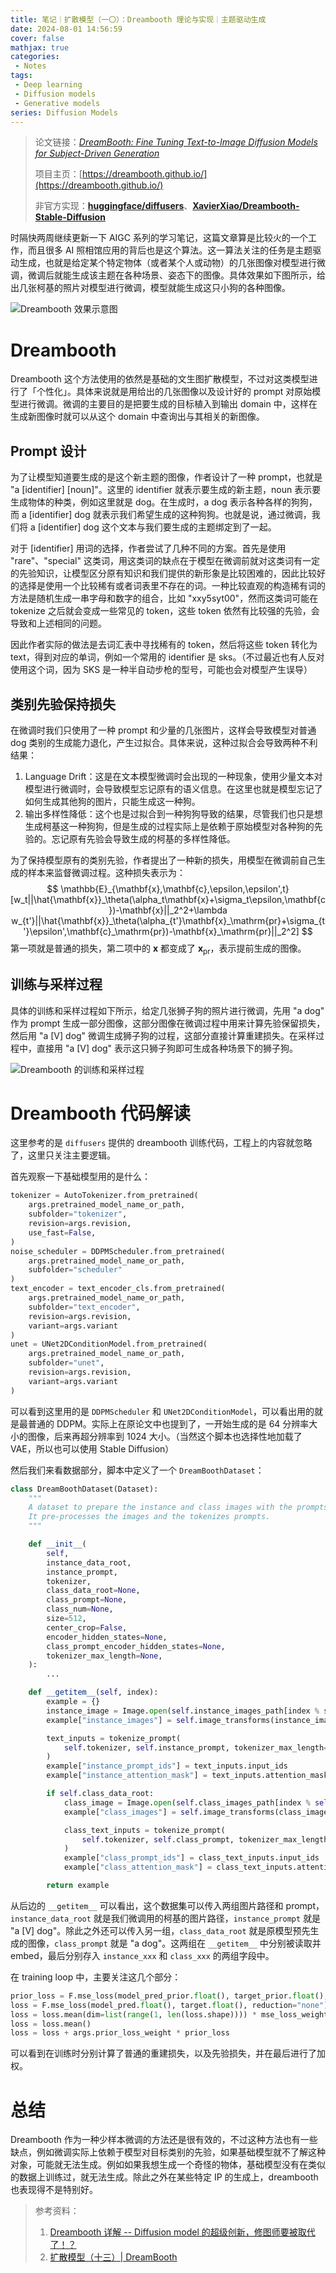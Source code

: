 ```yaml
---
title: 笔记｜扩散模型（一〇）：Dreambooth 理论与实现｜主题驱动生成
date: 2024-08-01 14:56:59
cover: false
mathjax: true
categories:
 - Notes
tags:
 - Deep learning
 - Diffusion models
 - Generative models
series: Diffusion Models
---
```


> 论文链接：*[DreamBooth: Fine Tuning Text-to-Image Diffusion Models for Subject-Driven Generation](https://arxiv.org/abs/2208.12242)*
>
> 项目主页：[https://dreambooth.github.io/](https://dreambooth.github.io/)
>
> 非官方实现：**[huggingface/diffusers](https://github.com/huggingface/diffusers/blob/main/examples/dreambooth/train_dreambooth.py)**、**[XavierXiao/Dreambooth-Stable-Diffusion](https://github.com/XavierXiao/Dreambooth-Stable-Diffusion)**

时隔快两周继续更新一下 AIGC 系列的学习笔记，这篇文章算是比较火的一个工作，而且很多 AI 照相馆应用的背后也是这个算法。这一算法关注的任务是主题驱动生成，也就是给定某个特定物体（或者某个人或动物）的几张图像对模型进行微调，微调后就能生成该主题在各种场景、姿态下的图像。具体效果如下图所示，给出几张柯基的照片对模型进行微调，模型就能生成这只小狗的各种图像。

![Dreambooth 效果示意图](https://files.hoshinorubii.icu/blog/2024/08/01/dreambooth-sample.jpg)

# Dreambooth

Dreambooth 这个方法使用的依然是基础的文生图扩散模型，不过对这类模型进行了「个性化」。具体来说就是用给出的几张图像以及设计好的 prompt 对原始模型进行微调。微调的主要目的是把要生成的目标植入到输出 domain 中，这样在生成新图像时就可以从这个 domain 中查询出与其相关的新图像。

## Prompt 设计

为了让模型知道要生成的是这个新主题的图像，作者设计了一种 prompt，也就是 "a [identifier] [noun]"。这里的 identifier 就表示要生成的新主题，noun 表示要生成物体的种类，例如这里就是 dog。在生成时，a dog 表示各种各样的狗狗，而 a [identifier] dog 就表示我们希望生成的这种狗狗。也就是说，通过微调，我们将 a [identifier] dog 这个文本与我们要生成的主题绑定到了一起。

对于 [identifier] 用词的选择，作者尝试了几种不同的方案。首先是使用 "rare"、"special" 这类词，用这类词的缺点在于模型在微调前就对这类词有一定的先验知识，让模型区分原有知识和我们提供的新形象是比较困难的，因此比较好的选择是使用一个比较稀有或者词表里不存在的词。一种比较直观的构造稀有词的方法是随机生成一串字母和数字的组合，比如 "xxy5syt00"，然而这类词可能在 tokenize 之后就会变成一些常见的 token，这些 token 依然有比较强的先验，会导致和上述相同的问题。

因此作者实际的做法是去词汇表中寻找稀有的 token，然后将这些 token 转化为 text，得到对应的单词，例如一个常用的 identifier 是 sks。（不过最近也有人反对使用这个词，因为 SKS 是一种半自动步枪的型号，可能也会对模型产生误导）

## 类别先验保持损失

在微调时我们只使用了一种 prompt 和少量的几张图片，这样会导致模型对普通 dog 类别的生成能力退化，产生过拟合。具体来说，这种过拟合会导致两种不利结果：

1. Language Drift：这是在文本模型微调时会出现的一种现象，使用少量文本对模型进行微调时，会导致模型忘记原有的语义信息。在这里也就是模型忘记了如何生成其他狗的图片，只能生成这一种狗。
2. 输出多样性降低：这个也是过拟合到一种狗狗导致的结果，尽管我们也只是想生成柯基这一种狗狗，但是生成的过程实际上是依赖于原始模型对各种狗的先验的。忘记原有先验会导致生成的柯基的多样性降低。

为了保持模型原有的类别先验，作者提出了一种新的损失，用模型在微调前自己生成的样本来监督微调过程。这种损失表示为：
$$
\mathbb{E}_{\mathbf{x},\mathbf{c},\epsilon,\epsilon',t}[w_t||\hat{\mathbf{x}}_\theta(\alpha_t\mathbf{x}+\sigma_t\epsilon,\mathbf{c})-\mathbf{x}||_2^2+\lambda w_{t'}||\hat{\mathbf{x}}_\theta(\alpha_{t'}\mathbf{x}_\mathrm{pr}+\sigma_{t'}\epsilon',\mathbf{c}_\mathrm{pr})-\mathbf{x}_\mathrm{pr}||_2^2]
$$
第一项就是普通的损失，第二项中的 $\mathbf{x}$ 都变成了 $\mathbf{x}_\mathrm{pr}$，表示提前生成的图像。

## 训练与采样过程

具体的训练和采样过程如下所示，给定几张狮子狗的照片进行微调，先用 "a dog" 作为 prompt 生成一部分图像，这部分图像在微调过程中用来计算先验保留损失，然后用 "a [V] dog" 微调生成狮子狗的过程，这部分直接计算重建损失。在采样过程中，直接用 "a [V] dog" 表示这只狮子狗即可生成各种场景下的狮子狗。

![Dreambooth 的训练和采样过程](https://files.hoshinorubii.icu/blog/2024/08/01/dreambooth-train-sample.jpg)

# Dreambooth 代码解读

这里参考的是 `diffusers` 提供的 dreambooth 训练代码，工程上的内容就忽略了，这里只关注主要逻辑。

首先观察一下基础模型用的是什么：

```python
tokenizer = AutoTokenizer.from_pretrained(
    args.pretrained_model_name_or_path,
    subfolder="tokenizer",
    revision=args.revision,
    use_fast=False,
)
noise_scheduler = DDPMScheduler.from_pretrained(
    args.pretrained_model_name_or_path, 
    subfolder="scheduler"
)
text_encoder = text_encoder_cls.from_pretrained(
    args.pretrained_model_name_or_path,
    subfolder="text_encoder",
    revision=args.revision,
    variant=args.variant
)
unet = UNet2DConditionModel.from_pretrained(
    args.pretrained_model_name_or_path, 
    subfolder="unet", 
    revision=args.revision, 
    variant=args.variant
)
```

可以看到这里用的是 `DDPMScheduler` 和 `UNet2DConditionModel`，可以看出用的就是最普通的 DDPM。实际上在原论文中也提到了，一开始生成的是 64 分辨率大小的图像，后来再超分辨率到 1024 大小。（当然这个脚本也选择性地加载了 VAE，所以也可以使用 Stable Diffusion）

然后我们来看数据部分，脚本中定义了一个 `DreamBoothDataset`：

```python
class DreamBoothDataset(Dataset):
    """
    A dataset to prepare the instance and class images with the prompts for fine-tuning the model.
    It pre-processes the images and the tokenizes prompts.
    """

    def __init__(
        self,
        instance_data_root,
        instance_prompt,
        tokenizer,
        class_data_root=None,
        class_prompt=None,
        class_num=None,
        size=512,
        center_crop=False,
        encoder_hidden_states=None,
        class_prompt_encoder_hidden_states=None,
        tokenizer_max_length=None,
    ):
        ...

    def __getitem__(self, index):
        example = {}
        instance_image = Image.open(self.instance_images_path[index % self.num_instance_images])
        example["instance_images"] = self.image_transforms(instance_image)

        text_inputs = tokenize_prompt(
            self.tokenizer, self.instance_prompt, tokenizer_max_length=self.tokenizer_max_length
        )
        example["instance_prompt_ids"] = text_inputs.input_ids
        example["instance_attention_mask"] = text_inputs.attention_mask

        if self.class_data_root:
            class_image = Image.open(self.class_images_path[index % self.num_class_images])
            example["class_images"] = self.image_transforms(class_image)

            class_text_inputs = tokenize_prompt(
                self.tokenizer, self.class_prompt, tokenizer_max_length=self.tokenizer_max_length
            )
            example["class_prompt_ids"] = class_text_inputs.input_ids
            example["class_attention_mask"] = class_text_inputs.attention_mask

        return example
```

从后边的 `__getitem__` 可以看出，这个数据集可以传入两组图片路径和 prompt，`instance_data_root` 就是我们微调用的柯基的图片路径，`instance_prompt` 就是 "a [V] dog"。除此之外还可以传入另一组，`class_data_root` 就是原模型预先生成的图像，`class_prompt` 就是 "a dog"。这两组在 `__getitem__` 中分别被读取并 embed，最后分别存入 `instance_xxx` 和 `class_xxx` 的两组字段中。

在 training loop 中，主要关注这几个部分：

```python
prior_loss = F.mse_loss(model_pred_prior.float(), target_prior.float(), reduction="mean")
loss = F.mse_loss(model_pred.float(), target.float(), reduction="none")
loss = loss.mean(dim=list(range(1, len(loss.shape)))) * mse_loss_weights
loss = loss.mean()
loss = loss + args.prior_loss_weight * prior_loss
```

可以看到在训练时分别计算了普通的重建损失，以及先验损失，并在最后进行了加权。

# 总结

Dreambooth 作为一种少样本微调的方法还是很有效的，不过这种方法也有一些缺点，例如微调实际上依赖于模型对目标类别的先验，如果基础模型就不了解这种对象，可能就无法生成。例如如果我想生成一个奇怪的物体，基础模型没有在类似的数据上训练过，就无法生成。除此之外在某些特定 IP 的生成上，dreambooth 也表现得不是特别好。

> 参考资料：
>
> 1. [Dreambooth 详解 -- Diffusion model 的超级创新，修图师要被取代了！？](https://zhuanlan.zhihu.com/p/612215100)
> 2. [扩散模型（十三）| DreamBooth](https://lichtung612.github.io/posts/13-diffusion-models/)